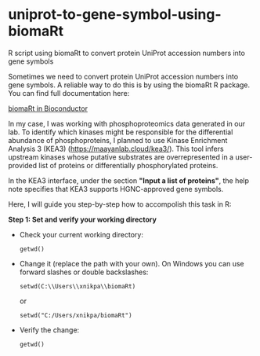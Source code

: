 # uniprot-to-gene-symbol-using-biomaRt
R script using biomaRt to convert protein UniProt accession numbers into gene symbols

Sometimes we need to convert protein UniProt accession numbers into gene symbols. A reliable way to do this is by using the biomaRt R package. You can find full documentation here:

[biomaRt in Bioconductor](https://bioconductor.org/packages/release/bioc/html/biomaRt.html)

In my case, I was working with phosphoproteomics data generated in our lab. To identify which kinases might be responsible for the differential abundance of phosphoproteins, I planned to use Kinase Enrichment Analysis 3 (KEA3) (https://maayanlab.cloud/kea3/). This tool infers upstream kinases whose putative substrates are overrepresented in a user-provided list of proteins or differentially phosphorylated proteins.

In the KEA3 interface, under the section **"Input a list of proteins"**, the help note specifies that KEA3 supports HGNC-approved gene symbols.

Here, I will guide you step-by-step how to accompolish this task in R:

**Step 1: Set and verify your working directory**

  - Check your current working directory:

    `getwd()`

- Change it (replace the path with your own). On Windows you can use forward slashes or double backslashes:

    `setwd(C:\\Users\\xnikpa\\biomaRt)`

    or 

    `setwd("C:/Users/xnikpa/biomaRt")`

- Verify the change:
  
     `getwd()`